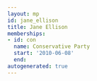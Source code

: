 ```yaml
---
layout: mp
id: jane_ellison
title: Jane Ellison
memberships:
- id: con
  name: Conservative Party
  start: '2010-06-08'
  end: 
autogenerated: true
---
```

